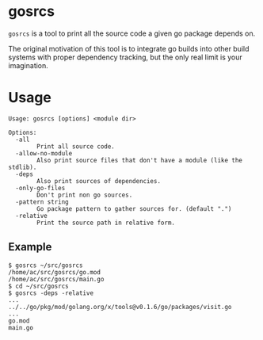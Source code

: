 # gosrcs

`gosrcs` is a tool to print all the source code a given go package depends on.

The original motivation of this tool is to integrate go builds into other build systems with
proper dependency tracking, but the only real limit is your imagination.

# Usage

```
Usage: gosrcs [options] <module dir>

Options:
  -all
        Print all source code.
  -allow-no-module
        Also print source files that don't have a module (like the stdlib).
  -deps
        Also print sources of dependencies.
  -only-go-files
        Don't print non go sources.
  -pattern string
        Go package pattern to gather sources for. (default ".")
  -relative
        Print the source path in relative form.
```

## Example

```
$ gosrcs ~/src/gosrcs
/home/ac/src/gosrcs/go.mod
/home/ac/src/gosrcs/main.go
$ cd ~/src/gosrcs
$ gosrcs -deps -relative
...
../../go/pkg/mod/golang.org/x/tools@v0.1.6/go/packages/visit.go
...
go.mod
main.go
```
